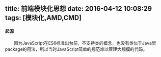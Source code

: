 title: 前端模块化思想
date: 2016-04-12 10:08:29
tags: [模块化,AMD,CMD]
---
#### 起源
　　因为JavaScript在ES6标准出台前，不支持类的概念，也没有类似于Java里package的用法，所以当时JavaScript简单的规范难以管理大规模的代码。